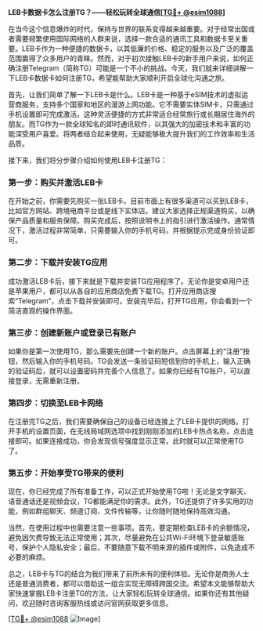 **LEB卡数据卡怎么注册TG？——轻松玩转全球通信[[TG💪+ @esim1088](https://t.me/s/esim1088)]**

在当今这个信息爆炸的时代，保持与世界的联系变得越来越重要。对于经常出国或者需要频繁使用国际网络的人群来说，选择一款合适的通讯工具和数据卡至关重要。LEB卡作为一种便捷的数据卡，以其低廉的价格、稳定的服务以及广泛的覆盖范围赢得了众多用户的青睐。然而，对于初次接触LEB卡的新手用户来说，如何正确注册Telegram（简称TG）可能是一个不小的挑战。今天，我们就来详细讲解一下LEB卡数据卡如何注册TG，希望能帮助大家顺利开启全球化沟通之旅。

首先，让我们简单了解一下LEB卡是什么。LEB卡是一种基于eSIM技术的虚拟运营商服务，支持多个国家和地区的漫游上网功能。它不需要实体SIM卡，只需通过手机设置即可完成激活。这种灵活便捷的方式非常适合经常旅行或长期居住海外的朋友。而TG作为一款全球知名的即时通讯软件，以其强大的加密技术和丰富的功能深受用户喜爱。将两者结合起来使用，无疑能够极大提升我们的工作效率和生活品质。

接下来，我们将分步骤介绍如何使用LEB卡注册TG：

### 第一步：购买并激活LEB卡

在开始之前，你需要先购买一张LEB卡。目前市面上有很多渠道可以买到LEB卡，比如官方网站、跨境电商平台或是线下实体店。建议大家选择正规渠道购买，以确保产品质量和服务保障。购买完成后，按照说明书上的指引进行激活操作。通常情况下，激活过程非常简单，只需要输入你的手机号码，并根据提示完成身份验证即可。

### 第二步：下载并安装TG应用

成功激活LEB卡后，接下来就是下载并安装TG应用程序了。无论你是安卓用户还是苹果用户，都可以从各自的应用商店免费下载TG。打开应用商店搜索“Telegram”，点击下载并安装即可。安装完毕后，打开TG应用，你会看到一个简洁直观的操作界面。

### 第三步：创建新账户或登录已有账户

如果你是第一次使用TG，那么需要先创建一个新的账户。点击屏幕上的“注册”按钮，然后输入你的手机号码。TG会发送一条验证码短信到你的手机上，输入正确的验证码后，就可以设置密码并完善个人信息了。如果你已经有TG账户，可以直接登录，无需重新注册。

### 第四步：切换至LEB卡网络

在注册完TG之后，我们需要确保自己的设备已经连接上了LEB卡提供的网络。打开手机的设置页面，在无线局域网选项中找到刚刚添加的LEB卡热点名称，点击连接即可。如果连接成功，你会发现信号强度显示正常，此时就可以正常使用TG了。

### 第五步：开始享受TG带来的便利

现在，你已经完成了所有准备工作，可以正式开始使用TG啦！无论是文字聊天、语音通话还是视频会议，TG都能满足你的需求。此外，TG还提供了许多实用的功能，例如群组聊天、频道订阅、文件传输等，让你随时随地保持高效沟通。

当然，在使用过程中也需要注意一些事项。首先，要定期检查LEB卡的余额情况，避免因欠费导致无法正常使用；其次，尽量避免在公共Wi-Fi环境下登录敏感账号，保护个人隐私安全；最后，不要随意下载不明来源的插件或附件，以免造成不必要的麻烦。

总之，LEB卡与TG的结合为我们带来了前所未有的便利体验。无论你是商务人士还是普通消费者，都可以借助这一组合实现无障碍跨国交流。希望本文能够帮助大家快速掌握LEB卡注册TG的方法，让大家轻松玩转全球通信。如果你还有其他疑问，欢迎随时咨询客服热线或访问官网获取更多信息。

[[TG💪+ @esim1088](https://t.me/s/esim1088) ![Image](https://i.postimg.cc/4NQfJmqS/Snipaste-2025-05-13-00-14-12.png)]
